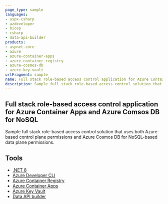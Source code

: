```yaml
---
page_type: sample
languages:
- aspx-csharp
- azdeveloper
- bicep
- csharp
- data-api-builder
products:
- aspnet-core
- azure
- azure-container-apps
- azure-container-registry
- azure-cosmos-db
- azure-key-vault
urlFragment: sample
name: Full stack role-based access control application for Azure Container Apps and Azure Comsos DB for NoSQL
description: Sample full stack role-based access control solution that uses both Azure-based control plane permissions and Azure Cosmos DB for NoSQL-based data plane permissions.
---
```

<!-- YAML front-matter schema: https://review.learn.microsoft.com/en-us/help/contribute/samples/process/onboarding?branch=main#supported-metadata-fields-for-readmemd -->

## Full stack role-based access control application for Azure Container Apps and Azure Comsos DB for NoSQL

Sample full stack role-based access control solution that uses both Azure-based control plane permissions and Azure Cosmos DB for NoSQL-based data plane permissions.

## Tools

- [.NET 8](https://learn.microsoft.com/dotnet)
- [Azure Developer CLI](https://learn.microsoft.com/azure/developer/azure-developer-cli)
- [Azure Container Registry](https://learn.microsoft.com/azure/container-instances)
- [Azure Container Apps](https://learn.microsoft.com/azure/container-apps)
- [Azure Key Vault](https://learn.microsoft.com/azure/key-vault)
- [Data API builder](https://learn.microsoft.com/azure/data-api-builder)

